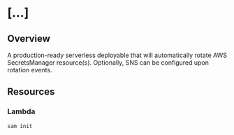 # [...] #

## Overview ##

A production-ready serverless deployable that will automatically rotate 
AWS SecretsManager resource(s). Optionally, SNS can be configured upon
rotation events.

## Resources ##

### Lambda ###

```bash
sam init
```